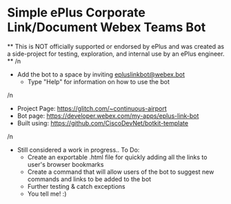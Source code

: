 # Simple ePlus Corporate Link/Document Webex Teams Bot

** This is NOT officially supported or endorsed by ePlus and was created as a side-project for testing, exploration, and internal use by an ePlus engineer. **
/n
- Add the bot to a space by inviting epluslinkbot@webex.bot
  - Type "Help" for information on how to use the bot 

/n
- Project Page: https://glitch.com/~continuous-airport
- Bot page: https://developer.webex.com/my-apps/eplus-link-bot
- Built using: https://github.com/CiscoDevNet/botkit-template

/n
- Still considered a work in progress.. To Do:
  - Create an exportable .html file for quickly adding all the links to user's browser bookmarks
  - Create a command that will allow users of the bot to suggest new commands and links to be added to the bot
  - Further testing & catch exceptions 
  - You tell me! :)
